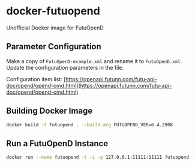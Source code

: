 # docker-futuopend

Unofficial Docker image for FutuOpenD

## Parameter Configuration

Make a copy of `FutuOpenD-example.xml` and rename it to `FutuOpenD.xml`. Update the configuration parameters in the file.

Configuration item list: [https://openapi.futunn.com/futu-api-doc/opend/opend-cmd.html](https://openapi.futunn.com/futu-api-doc/opend/opend-cmd.html)

## Building Docker Image

```sh
docker build -t futuopend . --build-arg FUTUOPEND_VER=6.4.2908
```

## Run a FutuOpenD Instance

```sh
docker run --name futuopend -t -i -p 127.0.0.1:11111:11111 futuopend
```
